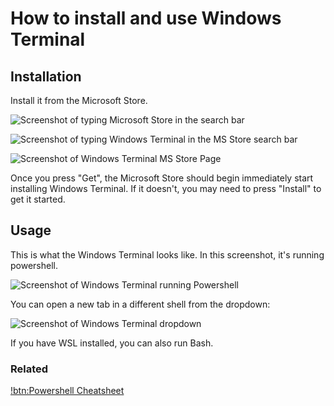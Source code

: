 # How to install and use Windows Terminal

## Installation

Install it from the Microsoft Store.

![Screenshot of typing Microsoft Store in the search bar](tutorials/howto-use-windows-terminal2.png)

![Screenshot of typing Windows Terminal in the MS Store search bar](tutorials/howto-use-windows-terminal3.png)

![Screenshot of Windows Terminal MS Store Page](tutorials/howto-use-windows-terminal4.png)

Once you press "Get", the Microsoft Store should begin immediately start installing Windows Terminal. If it doesn't, you may need to press "Install" to get it started.

## Usage

This is what the Windows Terminal looks like. In this screenshot, it's running powershell.

![Screenshot of Windows Terminal running Powershell](tutorials/howto-use-windows-terminal0.png)

You can open a new tab in a different shell from the dropdown:

![Screenshot of Windows Terminal dropdown](tutorials/howto-use-windows-terminal1.png)

If you have WSL installed, you can also run Bash.

### Related

[!btn:Powershell Cheatsheet](/powershell-cheatsheet)
